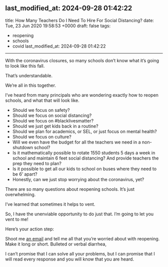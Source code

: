 last_modified_at: 2024-09-28 01:42:22
---
title: How Many Teachers Do I Need To Hire For Social Distancing?
date: Tue, 23 Jun 2020 19:58:53 +0000
draft: false
tags:
  - reopening
  - schools
  - covid
last_modified_at: 2024-09-28 01:42:22
---

With the coronavirus closures, so many schools don’t know what it’s going to look like this fall.

That’s understandable.

We’re all in this together.

I’ve heard from many principals who are wondering exactly how to reopen schools, and what that will look like.

*   Should we focus on safety?
*   Should we focus on social distancing?
*   Should we focus on #blacklivesmatter?
*   Should we just get kids back in a routine?
*   Should we plan for academics, or SEL, or just focus on mental health?
*   Should we focus on culture?
*   Will we even have the budget for all the teachers we need in a non-shutdown school?
*   Is it mathematically possible to rotate 1550 students 5 days a week in school and maintain 6 feet social distancing? And provide teachers the prep they need to plan?
*   Is it possible to get all our kids to school on buses where they need to be 6’ apart?
*   Honestly, can we just stop worrying about the coronavirus, yet?

There are so many questions about reopening schools. It’s just overwhelming.

I’ve learned that sometimes it helps to vent.

So, I have the unenviable opportunity to do just that. I’m going to let you vent to me!

Here’s your action step:

Shoot me [an email](mailto:jethro@hey.com) and tell me all that you’re worried about with reopening. Make it long or short. Bulleted or verbal diarrhea,

I can’t promise that I can solve all your problems, but I can promise that I will read every response and you will know that you are heard.